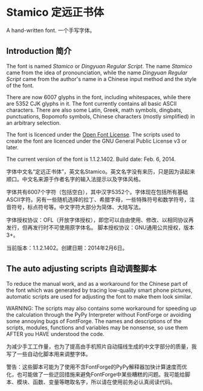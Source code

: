 Stamico 定远正书体
================
A hand-written font.
一个手写字体。

Introduction 简介
----------------
The font is named _Stamico_ or _Dingyuan Regular Script_. The name _Stamico_ came from the idea of pronounciation, while the name _Dingyuan Regular Script_ came from the author's name in a Chinese input method and the style of the font.

There are now 6007 glyphs in the font, including whitespaces, while there are 5352 CJK glyphs in it. The font currently contains all basic ASCII characters. There are also some Latin, Greek, math symbols, dingbats, punctuations, Bopomofo symbols, Chinese characters (mostly simplified) in an arbitrary selection.

The font is licenced under the [Open Font License](http://scripts.sil.org/OFL).
The scripts used to create the font are licenced under the GNU General Public License v3 or later.

The current version of the font is 1.1.2.1402. Build date: Feb. 6, 2014.


字体中文名“定远正书体”，英文名Stamico。英文名字没有来历，只是因为读起来顺口。中文名来源于作者名字的输入法提示以及字体风格。

字体共有6007个字符（包括空白），其中汉字5352个。字体现在包括所有基础ASCII字符。另有一些随机选择的拉丁、希腊字母，一些特殊符号和数学符号，注音符号，标点符号等。中文字符大部分为简体、大陆写法。

字体授权协议：OFL（开放字体授权），即您可以自由使用、修改、以相同协议再发行，但再发行时不可使用原字体名。
脚本授权协议：GNU通用公共授权，版本3+。

当前版本：1.1.2.1402。创建日期：2014年2月6日。


The auto adjusting scripts 自动调整脚本
-------------------------------------
To reduce the manual work, and as a workaround for the Chinese part of the font which was generated by tracing low-quality smart phone pictures, automatic scripts are used for adjusting the font to make them look similar.

WARNING: The scripts may also contains some workaround for speeding up the calculation through the PyPy Interpreter without FontForge or avoiding some annoying bugs of FontForge. The names and descriptions of the scripts, modules, functions and variables may be nonsense, so use them AFTER you HAVE understood the code.

为减少手工工作量，也为了提高由手机照片自动描线生成的中文字部分的质量，我写了一些自动化脚本用来调整字体。

警告：这些脚本可能为了使用不含FontForge的PyPy解释器加快计算速度而优化，也可能做了一些迂回措施来避免FontForge中某些糟糕的问题。我可能给脚本、模块、函数、变量等瞎取名字，所以请在使用前务必认真阅读代码。
